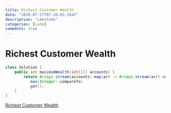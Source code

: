 ```yaml
---
title: Richest Customer Wealth
date: "2020-07-27T07:26:03.284Z"
description: "LeetCode"
categories: [code]
comments: true
---
```

# Richest Customer Wealth

~~~java
class Solution {
    public int maximumWealth(int[][] accounts) {
        return Arrays.stream(accounts).map(arr -> Arrays.stream(arr).sum())
          .max(Integer::compareTo)
          .get();
    }
}
~~~

[Richest Customer Wealth](https://leetcode.com/problems/richest-customer-wealth/)

